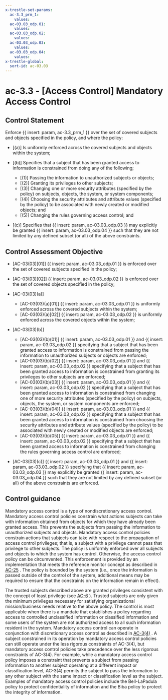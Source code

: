 ```yaml
---
x-trestle-set-params:
  ac-3.3_prm_1:
    values:
  ac-03.03_odp.01:
    values:
  ac-03.03_odp.02:
    values:
  ac-03.03_odp.03:
    values:
  ac-03.03_odp.04:
    values:
x-trestle-global:
  sort-id: ac-03.03
---
```


# ac-3.3 - \[Access Control\] Mandatory Access Control

## Control Statement

Enforce {{ insert: param, ac-3.3_prm_1 }} over the set of covered subjects and objects specified in the policy, and where the policy:

- \[(a)\] Is uniformly enforced across the covered subjects and objects within the system;

- \[(b)\] Specifies that a subject that has been granted access to information is constrained from doing any of the following;

  - \[(1)\] Passing the information to unauthorized subjects or objects;
  - \[(2)\] Granting its privileges to other subjects;
  - \[(3)\] Changing one or more security attributes (specified by the policy) on subjects, objects, the system, or system components;
  - \[(4)\] Choosing the security attributes and attribute values (specified by the policy) to be associated with newly created or modified objects; and
  - \[(5)\] Changing the rules governing access control; and

- \[(c)\] Specifies that {{ insert: param, ac-03.03_odp.03 }} may explicitly be granted {{ insert: param, ac-03.03_odp.04 }} such that they are not limited by any defined subset (or all) of the above constraints.

## Control Assessment Objective

- \[AC-03(03)[01]\] {{ insert: param, ac-03.03_odp.01 }} is enforced over the set of covered subjects specified in the policy;

- \[AC-03(03)[02]\] {{ insert: param, ac-03.03_odp.02 }} is enforced over the set of covered objects specified in the policy;

- \[AC-03(03)(a)\]

  - \[AC-03(03)(a)[01]\] {{ insert: param, ac-03.03_odp.01 }} is uniformly enforced across the covered subjects within the system;
  - \[AC-03(03)(a)[02]\] {{ insert: param, ac-03.03_odp.02 }} is uniformly enforced across the covered objects within the system;

- \[AC-03(03)(b)\]

  - \[AC-03(03)(b)(01)\] {{ insert: param, ac-03.03_odp.01 }} and {{ insert: param, ac-03.03_odp.02 }} specifying that a subject that has been granted access to information is constrained from passing the information to unauthorized subjects or objects are enforced;
  - \[AC-03(03)(b)(02)\] {{ insert: param, ac-03.03_odp.01 }} and {{ insert: param, ac-03.03_odp.02 }} specifying that a subject that has been granted access to information is constrained from granting its privileges to other subjects are enforced;
  - \[AC-03(03)(b)(03)\] {{ insert: param, ac-03.03_odp.01 }} and {{ insert: param, ac-03.03_odp.02 }} specifying that a subject that has been granted access to information is constrained from changing one of more security attributes (specified by the policy) on subjects, objects, the system, or system components are enforced;
  - \[AC-03(03)(b)(04)\] {{ insert: param, ac-03.03_odp.01 }} and {{ insert: param, ac-03.03_odp.02 }} specifying that a subject that has been granted access to information is constrained from choosing the security attributes and attribute values (specified by the policy) to be associated with newly created or modified objects are enforced;
  - \[AC-03(03)(b)(05)\] {{ insert: param, ac-03.03_odp.01 }} and {{ insert: param, ac-03.03_odp.02 }} specifying that a subject that has been granted access to information is constrained from changing the rules governing access control are enforced;

- \[AC-03(03)(c)\] {{ insert: param, ac-03.03_odp.01 }} and {{ insert: param, ac-03.03_odp.02 }} specifying that {{ insert: param, ac-03.03_odp.03 }} may explicitly be granted {{ insert: param, ac-03.03_odp.04 }} such that they are not limited by any defined subset (or all) of the above constraints are enforced.

## Control guidance

Mandatory access control is a type of nondiscretionary access control. Mandatory access control policies constrain what actions subjects can take with information obtained from objects for which they have already been granted access. This prevents the subjects from passing the information to unauthorized subjects and objects. Mandatory access control policies constrain actions that subjects can take with respect to the propagation of access control privileges; that is, a subject with a privilege cannot pass that privilege to other subjects. The policy is uniformly enforced over all subjects and objects to which the system has control. Otherwise, the access control policy can be circumvented. This enforcement is provided by an implementation that meets the reference monitor concept as described in [AC-25](#ac-25) . The policy is bounded by the system (i.e., once the information is passed outside of the control of the system, additional means may be required to ensure that the constraints on the information remain in effect).

The trusted subjects described above are granted privileges consistent with the concept of least privilege (see [AC-6](#ac-6) ). Trusted subjects are only given the minimum privileges necessary for satisfying organizational mission/business needs relative to the above policy. The control is most applicable when there is a mandate that establishes a policy regarding access to controlled unclassified information or classified information and some users of the system are not authorized access to all such information resident in the system. Mandatory access control can operate in conjunction with discretionary access control as described in [AC-3(4)](#ac-3.4) . A subject constrained in its operation by mandatory access control policies can still operate under the less rigorous constraints of AC-3(4), but mandatory access control policies take precedence over the less rigorous constraints of AC-3(4). For example, while a mandatory access control policy imposes a constraint that prevents a subject from passing information to another subject operating at a different impact or classification level, AC-3(4) permits the subject to pass the information to any other subject with the same impact or classification level as the subject. Examples of mandatory access control policies include the Bell-LaPadula policy to protect confidentiality of information and the Biba policy to protect the integrity of information.
